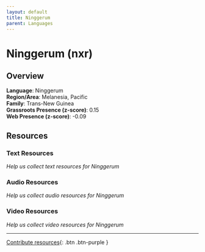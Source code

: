```yaml
---
layout: default
title: Ninggerum
parent: Languages
---
```


# Ninggerum (nxr)

## Overview

**Language**: Ninggerum  
**Region/Area**: Melanesia, Pacific  
**Family**: Trans-New Guinea  
**Grassroots Presence (z-score)**: 0.15  
**Web Presence (z-score)**: -0.09  

## Resources

### Text Resources
*Help us collect text resources for Ninggerum*

### Audio Resources
*Help us collect audio resources for Ninggerum*

### Video Resources
*Help us collect video resources for Ninggerum*

---

[Contribute resources](https://forms.office.com/e/1SfLJx3u1r){: .btn .btn-purple }
